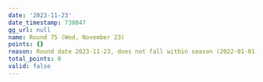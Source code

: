 ```yaml
---
date: '2023-11-23'
date_timestamp: 738847
gg_url: null
name: Round 75 (Wed, November 23)
points: {}
reason: Round date 2023-11-23, does not fall within season (2022-01-01 to 2022-12-30)
total_points: 0
valid: false
---
```

